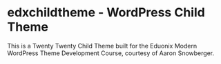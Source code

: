 # edxchildtheme - WordPress Child Theme

This is a Twenty Twenty Child Theme built for the Eduonix Modern WordPress Theme Development Course, courtesy of Aaron Snowberger.
